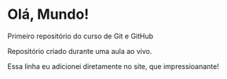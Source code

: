 # Olá, Mundo!
 Primeiro repositório do curso de Git e GitHub

Repositório criado durante uma aula ao vivo.

Essa linha eu adicionei diretamente no site, que impressioanante!
